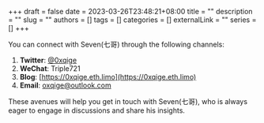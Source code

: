 +++
draft = false
date = 2023-03-26T23:48:21+08:00
title = ""
description = ""
slug = ""
authors = []
tags = []
categories = []
externalLink = ""
series = []
+++


You can connect with Seven(七哥) through the following channels:

1. **Twitter**: [@0xqige](https://twitter.com/0xqige)
2. **WeChat**: Triple721
3. **Blog**: [https://0xqige.eth.limo](https://0xqige.eth.limo)
4. **Email**: [oxqige@outlook.com](mailto:oxqige@outlook.com)

These avenues will help you get in touch with Seven(七哥), who is always eager to engage in discussions and share his insights.